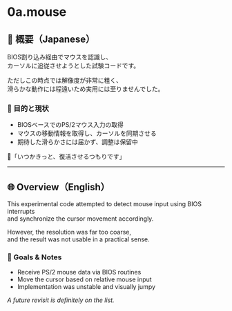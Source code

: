 # 0a.mouse

## 🗾 概要（Japanese）

BIOS割り込み経由でマウスを認識し、  
カーソルに追従させようとした試験コードです。

ただしこの時点では解像度が非常に粗く、  
滑らかな動作には程遠いため実用には至りませんでした。

### 📌 目的と現状

- BIOSベースでのPS/2マウス入力の取得
- マウスの移動情報を取得し、カーソルを同期させる
- 期待した滑らかさには届かず、調整は保留中

📝「いつかきっと、復活させるつもりです」

---

## 🌐 Overview（English）

This experimental code attempted to detect mouse input using BIOS interrupts  
and synchronize the cursor movement accordingly.

However, the resolution was far too coarse,  
and the result was not usable in a practical sense.

### 🧪 Goals & Notes

- Receive PS/2 mouse data via BIOS routines  
- Move the cursor based on relative mouse input  
- Implementation was unstable and visually jumpy

_A future revisit is definitely on the list._
